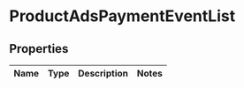 
# ProductAdsPaymentEventList

## Properties
Name | Type | Description | Notes
------------ | ------------- | ------------- | -------------



